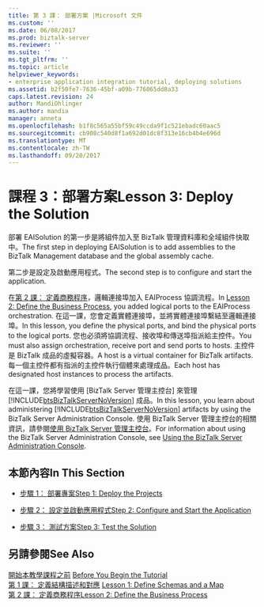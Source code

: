```yaml
---
title: 第 3 課： 部署方案 |Microsoft 文件
ms.custom: ''
ms.date: 06/08/2017
ms.prod: biztalk-server
ms.reviewer: ''
ms.suite: ''
ms.tgt_pltfrm: ''
ms.topic: article
helpviewer_keywords:
- enterprise application integration tutorial, deploying solutions
ms.assetid: b2f50fe7-7636-45bf-a09b-776065dd8a33
caps.latest.revision: 24
author: MandiOhlinger
ms.author: mandia
manager: anneta
ms.openlocfilehash: b1f8c565a55bf59c49ccda9f1c521ebadc60aac5
ms.sourcegitcommit: cb908c540d8f1a692d01dc8f313e16cb4b4e696d
ms.translationtype: MT
ms.contentlocale: zh-TW
ms.lasthandoff: 09/20/2017
---
```

# <a name="lesson-3-deploy-the-solution"></a><span data-ttu-id="24d58-102">課程 3：部署方案</span><span class="sxs-lookup"><span data-stu-id="24d58-102">Lesson 3: Deploy the Solution</span></span>
<span data-ttu-id="24d58-103">部署 EAISolution 的第一步是將組件加入至 BizTalk 管理資料庫和全域組件快取中。</span><span class="sxs-lookup"><span data-stu-id="24d58-103">The first step in deploying EAISolution is to add assemblies to the BizTalk Management database and the global assembly cache.</span></span>  
  
 <span data-ttu-id="24d58-104">第二步是設定及啟動應用程式。</span><span class="sxs-lookup"><span data-stu-id="24d58-104">The second step is to configure and start the application.</span></span>  
  
 <span data-ttu-id="24d58-105">在[第 2 課： 定義商務程序](../core/lesson-2-define-the-business-process.md)，邏輯連接埠加入 EAIProcess 協調流程。</span><span class="sxs-lookup"><span data-stu-id="24d58-105">In [Lesson 2: Define the Business Process](../core/lesson-2-define-the-business-process.md), you added logical ports to the EAIProcess orchestration.</span></span> <span data-ttu-id="24d58-106">在這一課，您會定義實體連接埠，並將實體連接埠繫結至邏輯連接埠。</span><span class="sxs-lookup"><span data-stu-id="24d58-106">In this lesson, you define the physical ports, and bind the physical ports to the logical ports.</span></span> <span data-ttu-id="24d58-107">您也必須將協調流程、接收埠和傳送埠指派給主控件。</span><span class="sxs-lookup"><span data-stu-id="24d58-107">You must also assign orchestration, receive port and send ports to hosts.</span></span>  <span data-ttu-id="24d58-108">主控件是 BizTalk 成品的虛擬容器。</span><span class="sxs-lookup"><span data-stu-id="24d58-108">A host is a virtual container for BizTalk artifacts.</span></span>  <span data-ttu-id="24d58-109">每一個主控件都有指派的主控件執行個體來處理成品。</span><span class="sxs-lookup"><span data-stu-id="24d58-109">Each host has designated host instances to process the artifacts.</span></span>  
  
 <span data-ttu-id="24d58-110">在這一課，您將學習使用 [BizTalk Server 管理主控台] 來管理 [!INCLUDE[btsBizTalkServerNoVersion](../includes/btsbiztalkservernoversion-md.md)] 成品。</span><span class="sxs-lookup"><span data-stu-id="24d58-110">In this lesson, you learn about administering [!INCLUDE[btsBizTalkServerNoVersion](../includes/btsbiztalkservernoversion-md.md)] artifacts by using the BizTalk Server Administration Console.</span></span> <span data-ttu-id="24d58-111">使用 BizTalk Server 管理主控台的相關資訊，請參閱[使用 BizTalk Server 管理主控台](../core/using-the-biztalk-server-administration-console.md)。</span><span class="sxs-lookup"><span data-stu-id="24d58-111">For information about using the BizTalk Server Administration Console, see [Using the BizTalk Server Administration Console](../core/using-the-biztalk-server-administration-console.md).</span></span>  
  
## <a name="in-this-section"></a><span data-ttu-id="24d58-112">本節內容</span><span class="sxs-lookup"><span data-stu-id="24d58-112">In This Section</span></span>  
  
-   [<span data-ttu-id="24d58-113">步驟 1： 部署專案</span><span class="sxs-lookup"><span data-stu-id="24d58-113">Step 1: Deploy the Projects</span></span>](../core/step-1-deploy-the-projects.md)  
  
-   [<span data-ttu-id="24d58-114">步驟 2： 設定並啟動應用程式</span><span class="sxs-lookup"><span data-stu-id="24d58-114">Step 2: Configure and Start the Application</span></span>](../core/step-2-configure-and-start-the-application1.md)  
  
-   [<span data-ttu-id="24d58-115">步驟 3： 測試方案</span><span class="sxs-lookup"><span data-stu-id="24d58-115">Step 3: Test the Solution</span></span>](../core/step-3-test-the-solution2.md)  
  
## <a name="see-also"></a><span data-ttu-id="24d58-116">另請參閱</span><span class="sxs-lookup"><span data-stu-id="24d58-116">See Also</span></span>  
 <span data-ttu-id="24d58-117">[開始本教學課程之前](../core/before-you-begin-the-tutorial.md) </span><span class="sxs-lookup"><span data-stu-id="24d58-117">[Before You Begin the Tutorial](../core/before-you-begin-the-tutorial.md) </span></span>  
 <span data-ttu-id="24d58-118">[第 1 課： 定義結構描述和對應](../core/lesson-1-define-schemas-and-a-map.md) </span><span class="sxs-lookup"><span data-stu-id="24d58-118">[Lesson 1: Define Schemas and a Map](../core/lesson-1-define-schemas-and-a-map.md) </span></span>  
 [<span data-ttu-id="24d58-119">第 2 課： 定義商務程序</span><span class="sxs-lookup"><span data-stu-id="24d58-119">Lesson 2: Define the Business Process</span></span>](../core/lesson-2-define-the-business-process.md)